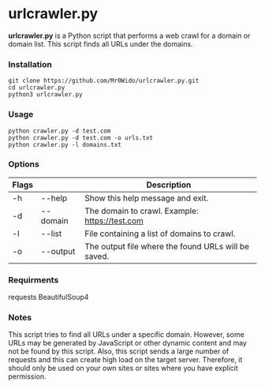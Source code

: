 # urlcrawler.py
**urlcrawler.py** is a Python script that performs a web crawl for a domain or domain list. This script finds all URLs under the domains.

### Installation
```
git clone https://github.com/Mr0Wido/urlcrawler.py.git
cd urlcrawler.py
python3 urlcrawler.py
```


### Usage
```
python crawler.py -d test.com
python crawler.py -d test.com -o urls.txt
python crawler.py -l domains.txt
```

### Options
**Flags** |    | Description
---| --- | ---
-h | --help | Show this help message and exit.
-d | --domain | The domain to crawl. Example: https://test.com
-l | --list | File containing a list of domains to crawl.
-o | --output | The output file where the found URLs will be saved.

### Requirments
requests
BeautifulSoup4

### Notes
This script tries to find all URLs under a specific domain. However, some URLs may be generated by JavaScript or other dynamic content and may not be found by this script.
Also, this script sends a large number of requests and this can create high load on the target server. Therefore, it should only be used on your own sites or sites where you have explicit permission.
